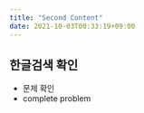 ```yaml
---
title: "Second Content"
date: 2021-10-03T00:33:19+09:00
---
```


## 한글검색 확인
- 문제 확인
- complete problem
